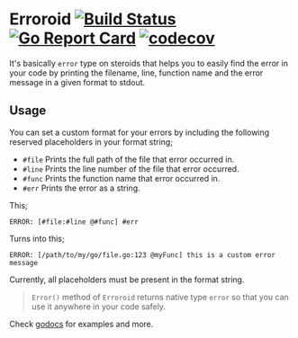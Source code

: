 # Erroroid [![Build Status](https://travis-ci.com/sarpdoruk/erroroid.svg?branch=main)](https://travis-ci.com/sarpdoruk/erroroid) [![Go Report Card](https://goreportcard.com/badge/github.com/sarpdoruk/erroroid)](https://goreportcard.com/report/github.com/sarpdoruk/erroroid) [![codecov](https://codecov.io/gh/sarpdoruk/erroroid/branch/main/graph/badge.svg?token=BJ2GUL0D47)](https://codecov.io/gh/sarpdoruk/erroroid/branch/main/graph/badge.svg?token=BJ2GUL0D47)

It's basically `error` type on steroids that helps you to easily find the error in your code by printing the filename, line, function name and the error message in a given format to stdout.

## Usage

You can set a custom format for your errors by including the following reserved placeholders in your format string;
- `#file` Prints the full path of the file that error occurred in.
- `#line` Prints the line number of the file that error occurred.
- `#func` Prints the function name that error occurred in.
- `#err` Prints the error as a string.

This;
```
ERROR: [#file:#line @#func] #err
```

Turns into this;
```
ERROR: [/path/to/my/go/file.go:123 @myFunc] this is a custom error message
```

Currently, all placeholders must be present in the format string.

> `Error()` method of `Erroroid` returns native type `error` so that you can use it anywhere in your code safely.

Check [godocs](https://pkg.go.dev/github.com/sarpdoruk/erroroid) for examples and more.
